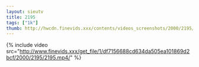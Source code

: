 ```yaml
--- 
layout: sieutv
title: 2195
tags: ["1k"]
thumb: http://hwcdn.finevids.xxx/contents/videos_screenshots/2000/2195/preview.mp4.jpg
---
```

{% include video src="http://www.finevids.xxx/get_file/1/df7156688cd634da505ea101869d2bcf/2000/2195/2195.mp4/" %} 
